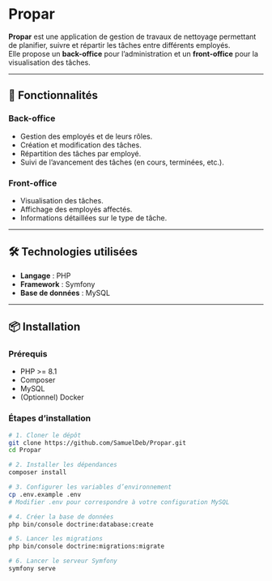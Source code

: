 # Propar

**Propar** est une application de gestion de travaux de nettoyage permettant de planifier, suivre et répartir les tâches entre différents employés.  
Elle propose un **back-office** pour l’administration et un **front-office** pour la visualisation des tâches.

---

## 🚀 Fonctionnalités

### **Back-office**
- Gestion des employés et de leurs rôles.
- Création et modification des tâches.
- Répartition des tâches par employé.
- Suivi de l’avancement des tâches (en cours, terminées, etc.).

### **Front-office**
- Visualisation des tâches.
- Affichage des employés affectés.
- Informations détaillées sur le type de tâche.

---

## 🛠️ Technologies utilisées
- **Langage** : PHP
- **Framework** : Symfony
- **Base de données** : MySQL

---

## 📦 Installation

### Prérequis
- PHP >= 8.1
- Composer
- MySQL
- (Optionnel) Docker

### Étapes d’installation
```bash
# 1. Cloner le dépôt
git clone https://github.com/SamuelDeb/Propar.git
cd Propar

# 2. Installer les dépendances
composer install

# 3. Configurer les variables d’environnement
cp .env.example .env
# Modifier .env pour correspondre à votre configuration MySQL

# 4. Créer la base de données
php bin/console doctrine:database:create

# 5. Lancer les migrations
php bin/console doctrine:migrations:migrate

# 6. Lancer le serveur Symfony
symfony serve
```
